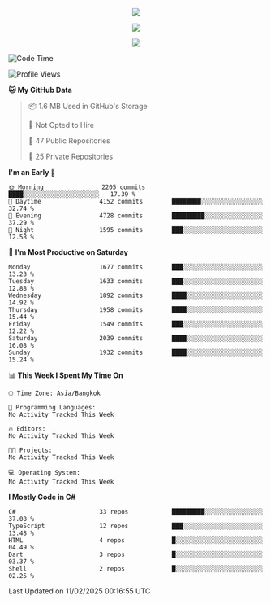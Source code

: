 <p align="center">
  <a href="say-hi.gif"> 
    <img align="center" src="say-hi.gif"/>
  </a>
</p>
<p align="center">
  <a href="https://github.com/htthinh1999">
    <img align="center" src="https://github-readme-stats-kappa-pink.vercel.app/api?username=htthinh1999&show_icons=true&count_private=true&theme=dracula"/>
  </a>
</p>
<p align="center">
  <a href="https://github.com/htthinh1999">
    <img src="https://github-readme-stats-kappa-pink.vercel.app/api/top-langs/?username=htthinh1999&layout=compact&langs_count=6&count_private=true&hide=tsql,hlsl,glsl,shaderlab&theme=dracula"/>
  </a>
</p>

<!--START_SECTION:waka-->
![Code Time](http://img.shields.io/badge/Code%20Time-0%20secs-blue)

![Profile Views](http://img.shields.io/badge/Profile%20Views-0-blue)

**🐱 My GitHub Data** 

> 📦 1.6 MB Used in GitHub's Storage 
 > 
> 🚫 Not Opted to Hire
 > 
> 📜 47 Public Repositories 
 > 
> 🔑 25 Private Repositories 
 > 
**I'm an Early 🐤** 

```text
🌞 Morning                2205 commits        ████░░░░░░░░░░░░░░░░░░░░░   17.39 % 
🌆 Daytime                4152 commits        ████████░░░░░░░░░░░░░░░░░   32.74 % 
🌃 Evening                4728 commits        █████████░░░░░░░░░░░░░░░░   37.29 % 
🌙 Night                  1595 commits        ███░░░░░░░░░░░░░░░░░░░░░░   12.58 % 
```
📅 **I'm Most Productive on Saturday** 

```text
Monday                   1677 commits        ███░░░░░░░░░░░░░░░░░░░░░░   13.23 % 
Tuesday                  1633 commits        ███░░░░░░░░░░░░░░░░░░░░░░   12.88 % 
Wednesday                1892 commits        ████░░░░░░░░░░░░░░░░░░░░░   14.92 % 
Thursday                 1958 commits        ████░░░░░░░░░░░░░░░░░░░░░   15.44 % 
Friday                   1549 commits        ███░░░░░░░░░░░░░░░░░░░░░░   12.22 % 
Saturday                 2039 commits        ████░░░░░░░░░░░░░░░░░░░░░   16.08 % 
Sunday                   1932 commits        ████░░░░░░░░░░░░░░░░░░░░░   15.24 % 
```


📊 **This Week I Spent My Time On** 

```text
🕑︎ Time Zone: Asia/Bangkok

💬 Programming Languages: 
No Activity Tracked This Week

🔥 Editors: 
No Activity Tracked This Week

🐱‍💻 Projects: 
No Activity Tracked This Week

💻 Operating System: 
No Activity Tracked This Week
```

**I Mostly Code in C#** 

```text
C#                       33 repos            █████████░░░░░░░░░░░░░░░░   37.08 % 
TypeScript               12 repos            ███░░░░░░░░░░░░░░░░░░░░░░   13.48 % 
HTML                     4 repos             █░░░░░░░░░░░░░░░░░░░░░░░░   04.49 % 
Dart                     3 repos             █░░░░░░░░░░░░░░░░░░░░░░░░   03.37 % 
Shell                    2 repos             █░░░░░░░░░░░░░░░░░░░░░░░░   02.25 % 
```




 Last Updated on 11/02/2025 00:16:55 UTC
<!--END_SECTION:waka-->

